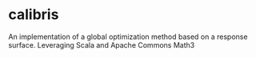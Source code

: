 calibris
========

An implementation of a global optimization method based on a response surface. Leveraging Scala and Apache Commons Math3
